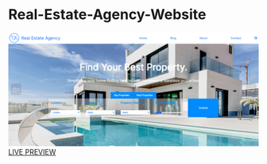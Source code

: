 # Real-Estate-Agency-Website
![Real Estate Agency Website](/images/template.png 'Real Estate Agency Website')
[LIVE PREVIEW]()
